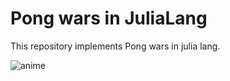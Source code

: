 # Pong wars in JuliaLang

This repository implements Pong wars in julia lang.

![anime](https://github.com/YusukeYugeta/PongWars_JuliaLang/assets/83435925/44aba853-b878-4cb1-aa77-b4af8b312bcb)

